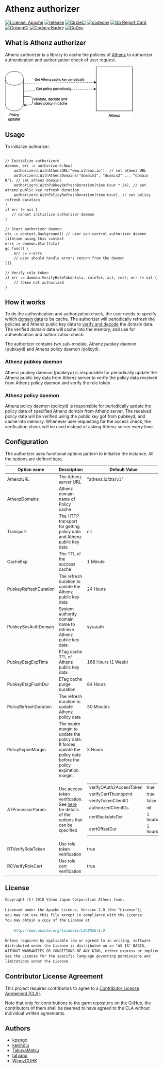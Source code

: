 # Athenz authorizer
[![License: Apache](https://img.shields.io/badge/License-Apache%202.0-blue.svg?style=flat-square)](https://opensource.org/licenses/Apache-2.0) [![release](https://img.shields.io/github/release/yahoojapan/athenz-authorizer.svg?style=flat-square)](https://github.com/yahoojapan/athenz-authorizer/releases/latest) [![CircleCI](https://circleci.com/gh/yahoojapan/athenz-authorizer.svg)](https://circleci.com/gh/yahoojapan/athenz-authorizer) [![codecov](https://codecov.io/gh/yahoojapan/athenz-authorizer/branch/master/graph/badge.svg?token=2CzooNJtUu&style=flat-square)](https://codecov.io/gh/yahoojapan/athenz-authorizer) [![Go Report Card](https://goreportcard.com/badge/github.com/yahoojapan/athenz-authorizer)](https://goreportcard.com/report/github.com/yahoojapan/athenz-authorizer) [![GolangCI](https://golangci.com/badges/github.com/yahoojapan/athenz-authorizer.svg?style=flat-square)](https://golangci.com/r/github.com/yahoojapan/athenz-authorizer) [![Codacy Badge](https://api.codacy.com/project/badge/Grade/828220605c43419e92fb0667876dd2d0)](https://www.codacy.com/app/i.can.feel.gravity/athenz-authorizer?utm_source=github.com&amp;utm_medium=referral&amp;utm_content=yahoojapan/athenz-authorizer&amp;utm_campaign=Badge_Grade) [![GoDoc](http://godoc.org/github.com/yahoojapan/athenz-authorizer?status.svg)](http://godoc.org/github.com/yahoojapan/athenz-authorizer)
## What is Athenz authorizer

Athenz authorizer is a library to cache the policies of [Athenz](https://github.com/yahoo/athenz) to authorizer authentication and authorization check of user request.

![Overview](./doc/policy_updater_overview.png)

## Usage

To initialize authorizer.

```golang

// Initialize authorizerd
daemon, err := authorizerd.New(
    authorizerd.WithAthenzURL("www.athenz.io"), // set athenz URL
    authorizerd.WithAthenzDomains("domain1", "domain2" ... "domain N"), // set athenz domains
    authorizerd.WithPubkeyRefreshDuration(time.Hour * 24), // set athenz public key refresh duration
    authorizerd.WithPolicyRefreshDuration(time.Hour), // set policy refresh duration
)
if err != nil {
   // cannot initialize authorizer daemon
}

// Start authorizer daemon
ctx := context.Background() // user can control authorizer daemon lifetime using this context
errs := daemon.Start(ctx)
go func() {
    err := <-errs
    // user should handle errors return from the daemon
}()

// Verify role token
if err := daemon.VerifyRoleToken(ctx, roleTok, act, res); err != nil {
    // token not authorized
}
```

## How it works

To do the authentication and authorization check, the user needs to specify which [domain data](https://github.com/yahoo/athenz/blob/master/docs/data_model.md#data-model) to be cache. The authorizer will periodically refresh the policies and Athenz public key data to [verify and decode]((https://github.com/yahoo/athenz/blob/master/docs/zpu_policy_file.md#zts-signature-validation)) the domain data. The verified domain data will cache into the memory, and use for authentication and authorization check.

The authorizer contains two sub-module, Athenz pubkey daemon (pubkeyd) and Athenz policy daemon (policyd).

### Athenz pubkey daemon

Athenz pubkey daemon (pubkeyd) is responsible for periodically update the Athenz public key data from Athenz server to verify the policy data received from Athenz policy daemon and verify the role token.

### Athenz policy daemon

Athenz policy daemon (policyd) is responsible for periodically update the policy data of specified Athenz domain from Athenz server. The received policy data will be verified using the public key got from pubkeyd, and cache into memory. Whenever user requesting for the access check, the verification check will be used instead of asking Athenz server every time.

## Configuration

The authorizer uses functional options pattern to initialize the instance. All the options are defined [here](./option.go).

| Option name           | Description                                                                                                        | Default Value                                                                                                                                                                                                                                                                                                                               | Required | Example                |
| --------------------- | ------------------------------------------------------------------------------------------------------------------ | ------------------------------------------------------------------------------------------------------------------------------------------------------------------------------------------------------------------------------------------------------------------------------------------------------------------------------------------- | -------- | ---------------------- |
| AthenzURL             | The Athenz server URL                                                                                              | "athenz.io/zts/v1"                                                                                                                                                                                                                                                                                                                          | No       |                        |
| AthenzDomains         | Athenz domain name of Policy cache                                                                                 |                                                                                                                                                                                                                                                                                                                                             | Yes      | "domName1", "domName2" |
| Transport             | The HTTP transport for getting policy data and Athenz public key data                                              | nil                                                                                                                                                                                                                                                                                                                                         | No       |                        |
| CacheExp              | The TTL of the success cache                                                                                       | 1 Minute                                                                                                                                                                                                                                                                                                                                    | No       |                        |
| PubkeyRefreshDuration | The refresh duration to update the Athenz public key data                                                          | 24 Hours                                                                                                                                                                                                                                                                                                                                    | No       |                        |
| PubkeySysAuthDomain   | System authority domain name to retrieve Athenz public key data                                                    | sys.auth                                                                                                                                                                                                                                                                                                                                    | No       |                        |
| PubkeyEtagExpTime     | ETag cache TTL of Athenz public key  data                                                                          | 168 Hours (1 Week)                                                                                                                                                                                                                                                                                                                          | No       |                        |
| PubkeyEtagFlushDur    | ETag cache purge duration                                                                                          | 84 Hours                                                                                                                                                                                                                                                                                                                                    | No       |                        |
| PolicyRefreshDuration | The refresh duration to update Athenz policy data                                                                  | 30 Minutes                                                                                                                                                                                                                                                                                                                                  | No       |                        |
| PolicyExpireMargin    | The expire margin to update the policy data. It forces update the policy data before the policy expiration margin. | 3 Hours                                                                                                                                                                                                                                                                                                                                     | No       |                        |
| ATProcessorParam      | Use access token verification. See [here](./option.go) for details of the options that can be specified.           | <table><tbody><tr><td>verifyOAuth2AccessToken</td><td>true</td></tr><tr><td>verifyCertThumbprint</td><td>true</td></tr><tr><td>verifyTokenClientID</td><td>false</td></tr><tr><td>authorizedClientIDs</td><td>nil</td></tr><tr><td>certBackdateDur</td><td>1 hours</td></tr><tr><td>certOffsetDur</td><td>1 hours</td></tr></tbody></table> | No       |                        |
| RTVerifyRoleToken     | Use role token verification                                                                                        | true                                                                                                                                                                                                                                                                                                                                        | No       | true                   |
| RCVerifyRoleCert      | Use role cert verification                                                                                         | true                                                                                                                                                                                                                                                                                                                                        | No       | true                   |

## License

```markdown
Copyright (C) 2018 Yahoo Japan Corporation Athenz team.

Licensed under the Apache License, Version 2.0 (the "License");
you may not use this file except in compliance with the License.
You may obtain a copy of the License at

    http://www.apache.org/licenses/LICENSE-2.0

Unless required by applicable law or agreed to in writing, software
distributed under the License is distributed on an "AS IS" BASIS,
WITHOUT WARRANTIES OR CONDITIONS OF ANY KIND, either express or implied.
See the License for the specific language governing permissions and
limitations under the License.
```

## Contributor License Agreement

This project requires contributors to agree to a [Contributor License Agreement (CLA)](https://gist.github.com/ydnjp/3095832f100d5c3d2592).

Note that only for contributions to the garm repository on the [GitHub](https://github.com/yahoojapan/garm), the contributors of them shall be deemed to have agreed to the CLA without individual written agreements.

## Authors

- [kpango](https://github.com/kpango)
- [kevindiu](https://github.com/kevindiu)
- [TakuyaMatsu](https://github.com/TakuyaMatsu)
- [tatyano](https://github.com/tatyano)
- [WindzCUHK](https://github.com/WindzCUHK)
